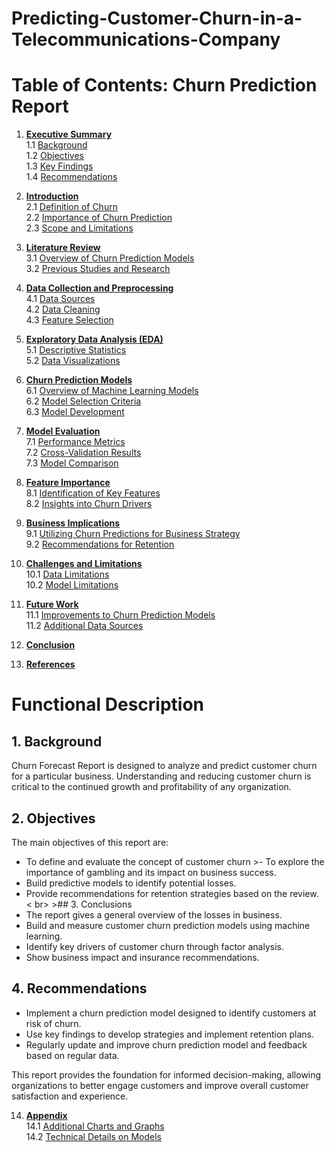 # Predicting-Customer-Churn-in-a-Telecommunications-Company
# Table of Contents: Churn Prediction Report

1. [**Executive Summary**](#1-executive-summary)<br>
   1.1 [Background](#11-background)  
   1.2 [Objectives](#12-objectives)  
   1.3 [Key Findings](#13-key-findings)  
   1.4 [Recommendations](#14-recommendations)  

2. [**Introduction**](#2-introduction)<br>
   2.1 [Definition of Churn](#21-definition-of-churn)  
   2.2 [Importance of Churn Prediction](#22-importance-of-churn-prediction)  
   2.3 [Scope and Limitations](#23-scope-and-limitations)  

3. [**Literature Review**](#3-literature-review)<br>
   3.1 [Overview of Churn Prediction Models](#31-overview-of-churn-prediction-models)  
   3.2 [Previous Studies and Research](#32-previous-studies-and-research)  

4. [**Data Collection and Preprocessing**](#4-data-collection-and-preprocessing)<br>
   4.1 [Data Sources](#41-data-sources)  
   4.2 [Data Cleaning](#42-data-cleaning)  
   4.3 [Feature Selection](#43-feature-selection)  

5. [**Exploratory Data Analysis (EDA)**](#5-exploratory-data-analysis-eda)<br>
   5.1 [Descriptive Statistics](#51-descriptive-statistics)  
   5.2 [Data Visualizations](#52-data-visualizations)  

6. [**Churn Prediction Models**](#6-churn-prediction-models)<br>
   6.1 [Overview of Machine Learning Models](#61-overview-of-machine-learning-models)  
   6.2 [Model Selection Criteria](#62-model-selection-criteria)  
   6.3 [Model Development](#63-model-development)  

7. [**Model Evaluation**](#7-model-evaluation)<br>
   7.1 [Performance Metrics](#71-performance-metrics)  
   7.2 [Cross-Validation Results](#72-cross-validation-results)  
   7.3 [Model Comparison](#73-model-comparison)  

8. [**Feature Importance**](#8-feature-importance)<br>
   8.1 [Identification of Key Features](#81-identification-of-key-features)  
   8.2 [Insights into Churn Drivers](#82-insights-into-churn-drivers)  

9. [**Business Implications**](#9-business-implications)<br>
   9.1 [Utilizing Churn Predictions for Business Strategy](#91-utilizing-churn-predictions-for-business-strategy)  
   9.2 [Recommendations for Retention](#92-recommendations-for-retention)  

10. [**Challenges and Limitations**](#10-challenges-and-limitations)<br>
    10.1 [Data Limitations](#101-data-limitations)  
    10.2 [Model Limitations](#102-model-limitations)  

11. [**Future Work**](#11-future-work)<br>
    11.1 [Improvements to Churn Prediction Models](#111-improvements-to-churn-prediction-models)  
    11.2 [Additional Data Sources](#112-additional-data-sources)  

12. [**Conclusion**](#12-conclusion)<br>

13. [**References**](#13-references)<br>


# Functional Description

## 1. Background
Churn Forecast Report is designed to analyze and predict customer churn for a particular business. Understanding and reducing customer churn is critical to the continued growth and profitability of any organization.

## 2. Objectives
The main objectives of this report are:
- To define and evaluate the concept of customer churn >- To explore the importance of gambling and its impact on business success.
- Build predictive models to identify potential losses.
- Provide recommendations for retention strategies based on the review. < br> >## 3. Conclusions
- The report gives a general overview of the losses in business.
- Build and measure customer churn prediction models using machine learning.
- Identify key drivers of customer churn through factor analysis.
- Show business impact and insurance recommendations.

## 4. Recommendations
- Implement a churn prediction model designed to identify customers at risk of churn.
- Use key findings to develop strategies and implement retention plans.
- Regularly update and improve churn prediction model and feedback based on regular data.

This report provides the foundation for informed decision-making, allowing organizations to better engage customers and improve overall customer satisfaction and experience.

14. [**Appendix**](#14-appendix)<br>
    14.1 [Additional Charts and Graphs](#141-additional-charts-and-graphs)  
    14.2 [Technical Details on Models](#142-technical-details-on-models)  
